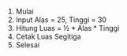 1. Mulai
2. Input Alas = 25, Tinggi = 30
3. Hitung Luas = ½ * Alas * Tinggi
4. Cetak Luas Segitiga
5. Selesai
